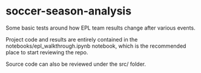 # soccer-season-analysis

Some basic tests around how EPL team results change after various events.

Project code and results are entirely contained in the notebooks/epl_walkthrough.ipynb notebook, which is the recommended place to start reviewing the repo.

Source code can also be reviewed under the src/ folder.